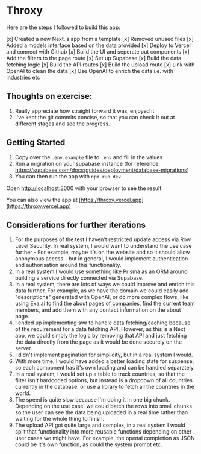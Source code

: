 # Throxy

Here are the steps I followed to build this app:

[x] Created a new Next.js app from a template
[x] Removed unused files
[x] Added a models interface based on the data provided
[x] Deploy to Vercel and connect with Github
[x] Build the UI and seperate out components
[x] Add the filters to the page route
[x] Set up Supabase
[x] Build the data fetching logic
[x] Build the API routes
[x] Build the upload route
[x] Link with OpenAI to clean the data
[x] Use OpenAI to enrich the data i.e. with industries etc

## Thoughts on exercise:

1. Really appreciate how straight forward it was, enjoyed it
2. I've kept the git commits concise, so that you can check it out at different stages and see the progress.

## Getting Started

1. Copy over the `.env.example` file to `.env` and fill in the values
2. Run a migration on your supabase instance (for reference: https://supabase.com/docs/guides/deployment/database-migrations)
3. You can then run the app with `npm run dev`

Open [http://localhost:3000](http://localhost:3000) with your browser to see the result.

You can also view the app at [https://throxy.vercel.app](https://throxy.vercel.app)

## Considerations for further iterations

1. For the purposes of the test I haven't restricted update access via Row Level Security. In real system, I would want to understand the use case further - For example, maybe it's on the website and so it should allow anonymous access - but in general, I would implement authentication and authorisation around this functionality.
2. In a real system I would use something like Prisma as an ORM around building a service directly connected via Supabase.
3. In a real system, there are lots of ways we could improve and enrich this data further. For example, as we have the domain we could easily add "descriptions" generated with OpenAI, or do more complex flows, like using Exa.ai to find the about pages of companies, find the current team members, and add them with any contact information on the about page.
4. I ended up implementing swr to handle data fetching/caching because of the requirement for a data fetching API. However, as this is a Next app, we could simply the logic by removing that API and just fetching the data directly from the page as it would be done securely on the server.
5. I didn't implement pagination for simplicity, but in a real system I would.
6. With more time, I would have added a better loading state for suspense, so each component has it's own loading and can be handled separately.
7. In a real system, I would set up a table to track countries, so that the filter isn't hardcoded options, but instead is a dropdown of all countries currently in the database, or use a library to fetch all the countries in the world.
8. The speed is quite slow because I'm doing it in one big chunk. Depending on the use case, we could batch the rows into small chunks so the user can see the data being uploaded in a real time rather than waiting for the whole thing to finish.
9. The upload API got quite large and complex, in a real system I would split that functionality into more reusable functions depending on other user cases we might have. For example, the openai completion as JSON could be it's own function, as could the system prompt etc.
